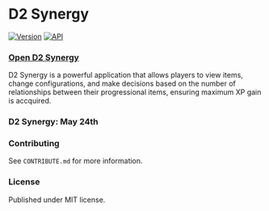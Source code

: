 # D2 Synergy

[![Version](https://img.shields.io/badge/Version-ALPHA-yellow)](https://github.com/brendanprice2003/D2Synergy_v0.3)
[![API](https://img.shields.io/badge/API-Bungie.net-green)](https://bungie-net.github.io/multi/index.html)

### [Open D2 Synergy](https://synergy.brendanprice.xyz/user)

D2 Synergy is a powerful application that allows players to view items, change configurations, and make decisions based on the number of relationships between their progressional items, ensuring maximum XP gain is accquired.

### D2 Synergy: May 24th

### Contributing

See `CONTRIBUTE.md` for more information.

### License

Published under MIT license.
